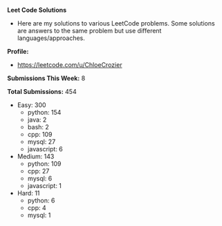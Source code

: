 **Leet Code Solutions**

- Here are my solutions to various LeetCode problems. Some solutions are answers to the same problem but use different languages/approaches.

**Profile:**

- https://leetcode.com/u/ChloeCrozier

**Submissions This Week:** 8

**Total Submissions:** 454
- Easy: 300
  - python: 154
  - java: 2
  - bash: 2
  - cpp: 109
  - mysql: 27
  - javascript: 6
- Medium: 143
  - python: 109
  - cpp: 27
  - mysql: 6
  - javascript: 1
- Hard: 11
  - python: 6
  - cpp: 4
  - mysql: 1